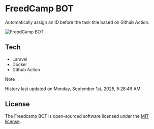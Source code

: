 # FreedCamp BOT

Automatically assign an ID before the task title based on Github Action.

![FreedCamp BOT](https://repository-images.githubusercontent.com/737932867/7d34798b-2680-471c-b089-a78a718d3d6a)

## Tech

- Laravel
- Docker
- Github Action

> [!NOTE]  
> History last updated on Monday, September 1st, 2025, 5:28:46 AM

## License

The Freedcamp BOT is open-sourced software licensed under the [MIT license](https://opensource.org/licenses/MIT).
